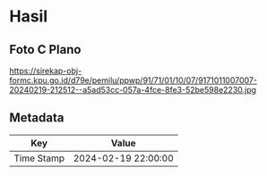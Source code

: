 # Hasil

## Foto C Plano

https://sirekap-obj-formc.kpu.go.id/d79e/pemilu/ppwp/91/71/01/10/07/9171011007007-20240219-212512--a5ad53cc-057a-4fce-8fe3-52be598e2230.jpg


## Metadata

| Key        | Value               |
| ---------- | ------------------- |
| Time Stamp | 2024-02-19 22:00:00 |



